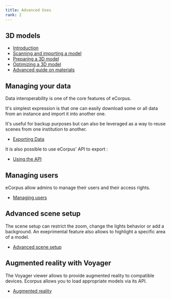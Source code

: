 ```yaml
---
title: Advanced Uses
rank: 2
---
```


## 3D models

* [Introduction](models/index)
* [Scanning and importing a model](models/import)
* [Preparing a 3D model](models/model)
* [Optimizing a 3D model](models/optimizing_models)
* [Advanced guide on materials](models/materials)

## Managing your data

Data interoperability is one of the core features of eCorpus. 

It's simplest expression is that one can easily download some or all data from an instance and import it into another one.

It's useful for backup purposes but can also be leveraged as a way to reuse scenes from one institution to another.
 * [Exporting Data](exportData) 

It is also possible to use eCorpus' API to export :
 * [Using the API](../hosting/api)



## Managing users
 
 eCorpus allow admins to manage their users and their access rights.
 
 * [Managing users](userAdministration)
 
## Advanced scene setup

 The scene setup can restrict the zoom, change the lights behavior or add a background. An exeprimental feature also allows to highlight a specific area of a model.

 * [Advanced scene setup](setup)
 
 
## Augmented reality with Voyager

The Voyager viewer allows to provide augmented reality to compatible devices. Ecorpus allows you to load appropriate models via its API.
 
 * [Augmented reality](augmented_reality)
 
 
 